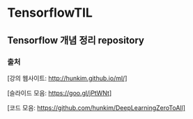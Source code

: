 # TensorflowTIL
## Tensorflow 개념 정리 repository 
### 출처 
[강의 웹사이트: http://hunkim.github.io/ml/]

[슬라이드 모음: https://goo.gl/jPtWNt]

[코드 모음: https://github.com/hunkim/DeepLearningZeroToAll]
